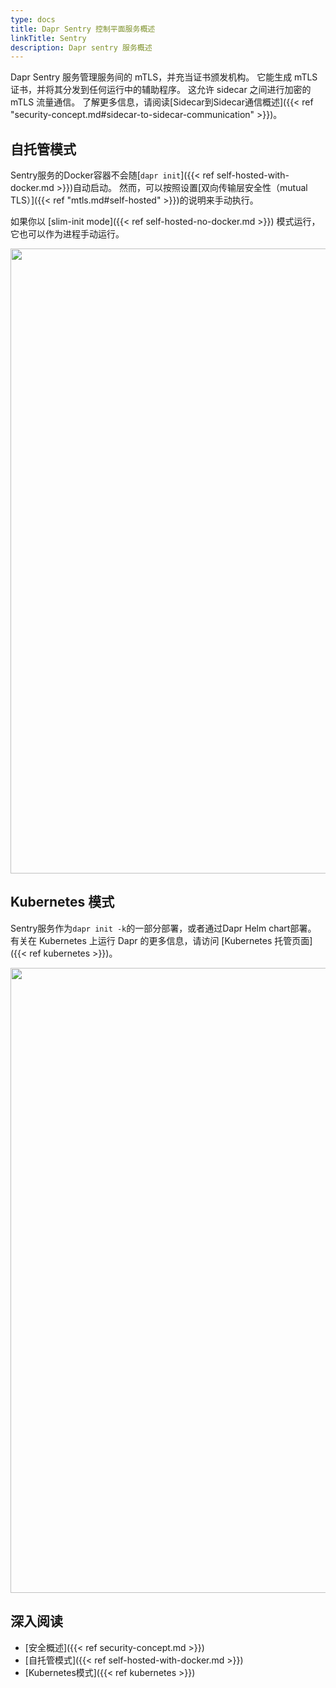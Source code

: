 ```yaml
---
type: docs
title: Dapr Sentry 控制平面服务概述
linkTitle: Sentry
description: Dapr sentry 服务概述
---
```


Dapr Sentry 服务管理服务间的 mTLS，并充当证书颁发机构。 它能生成 mTLS 证书，并将其分发到任何运行中的辅助程序。 这允许 sidecar 之间进行加密的 mTLS 流量通信。 了解更多信息，请阅读[Sidecar到Sidecar通信概述]({{< ref "security-concept.md#sidecar-to-sidecar-communication" >}})。

## 自托管模式

Sentry服务的Docker容器不会随[`dapr init`]({{< ref self-hosted-with-docker.md >}})自动启动。 然而，可以按照设置[双向传输层安全性（mutual TLS）]({{< ref "mtls.md#self-hosted" >}})的说明来手动执行。

如果你以 [slim-init mode]({{< ref self-hosted-no-docker.md >}}) 模式运行，它也可以作为进程手动运行。

<img src="/images/security-mTLS-sentry-selfhosted.png" width=1000>

## Kubernetes 模式

Sentry服务作为`dapr init -k`的一部分部署，或者通过Dapr Helm chart部署。 有关在 Kubernetes 上运行 Dapr 的更多信息，请访问 [Kubernetes 托管页面]({{< ref kubernetes >}})。

<img src="/images/security-mTLS-sentry-kubernetes.png" width=1000>

## 深入阅读

- [安全概述]({{< ref security-concept.md >}})
- [自托管模式]({{< ref self-hosted-with-docker.md >}})
- [Kubernetes模式]({{< ref kubernetes >}})
